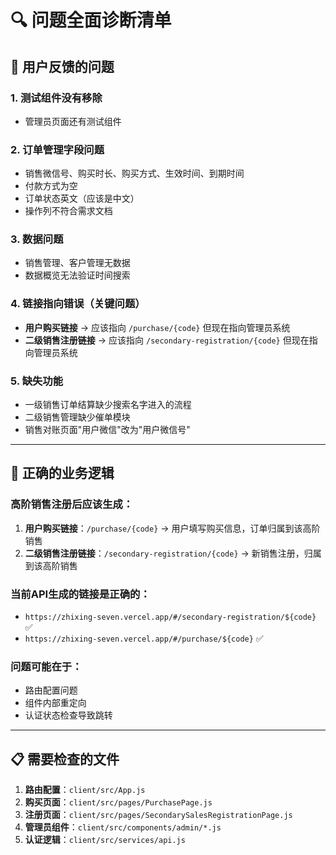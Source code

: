 # 🔍 问题全面诊断清单

## 🚨 **用户反馈的问题**

### 1. **测试组件没有移除**
- 管理员页面还有测试组件

### 2. **订单管理字段问题**
- 销售微信号、购买时长、购买方式、生效时间、到期时间
- 付款方式为空
- 订单状态英文（应该是中文）
- 操作列不符合需求文档

### 3. **数据问题**
- 销售管理、客户管理无数据
- 数据概览无法验证时间搜索

### 4. **链接指向错误**（关键问题）
- **用户购买链接** → 应该指向 `/purchase/{code}` 但现在指向管理员系统
- **二级销售注册链接** → 应该指向 `/secondary-registration/{code}` 但现在指向管理员系统

### 5. **缺失功能**
- 一级销售订单结算缺少搜索名字进入的流程
- 二级销售管理缺少催单模块
- 销售对账页面"用户微信"改为"用户微信号"

---

## 🎯 **正确的业务逻辑**

### **高阶销售注册后应该生成：**
1. **用户购买链接**：`/purchase/{code}` → 用户填写购买信息，订单归属到该高阶销售
2. **二级销售注册链接**：`/secondary-registration/{code}` → 新销售注册，归属到该高阶销售

### **当前API生成的链接是正确的：**
- `https://zhixing-seven.vercel.app/#/secondary-registration/${code}` ✅
- `https://zhixing-seven.vercel.app/#/purchase/${code}` ✅

### **问题可能在于：**
- 路由配置问题
- 组件内部重定向
- 认证状态检查导致跳转

---

## 📋 **需要检查的文件**

1. **路由配置**：`client/src/App.js`
2. **购买页面**：`client/src/pages/PurchasePage.js`
3. **注册页面**：`client/src/pages/SecondarySalesRegistrationPage.js`
4. **管理员组件**：`client/src/components/admin/*.js`
5. **认证逻辑**：`client/src/services/api.js`